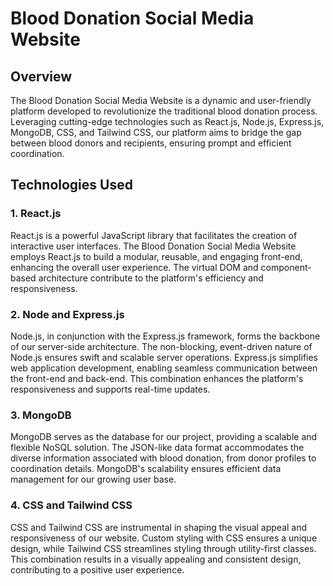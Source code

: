 # Blood Donation Social Media Website

## Overview

The Blood Donation Social Media Website is a dynamic and user-friendly platform developed to revolutionize the traditional blood donation process. Leveraging cutting-edge technologies such as React.js, Node.js, Express.js, MongoDB, CSS, and Tailwind CSS, our platform aims to bridge the gap between blood donors and recipients, ensuring prompt and efficient coordination.

## Technologies Used

### 1. React.js

React.js is a powerful JavaScript library that facilitates the creation of interactive user interfaces. The Blood Donation Social Media Website employs React.js to build a modular, reusable, and engaging front-end, enhancing the overall user experience. The virtual DOM and component-based architecture contribute to the platform's efficiency and responsiveness.

### 2. Node and Express.js

Node.js, in conjunction with the Express.js framework, forms the backbone of our server-side architecture. The non-blocking, event-driven nature of Node.js ensures swift and scalable server operations. Express.js simplifies web application development, enabling seamless communication between the front-end and back-end. This combination enhances the platform's responsiveness and supports real-time updates.

### 3. MongoDB

MongoDB serves as the database for our project, providing a scalable and flexible NoSQL solution. The JSON-like data format accommodates the diverse information associated with blood donation, from donor profiles to coordination details. MongoDB's scalability ensures efficient data management for our growing user base.

### 4. CSS and Tailwind CSS

CSS and Tailwind CSS are instrumental in shaping the visual appeal and responsiveness of our website. Custom styling with CSS ensures a unique design, while Tailwind CSS streamlines styling through utility-first classes. This combination results in a visually appealing and consistent design, contributing to a positive user experience.



